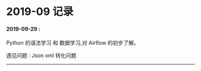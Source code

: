 #                               2019-09 记录



#### 2019-09-29 : 

  Python 的语法学习 和 数据学习,对 Airflow 的初步了解。

  遇见问题 : Json xml 转化问题

------



